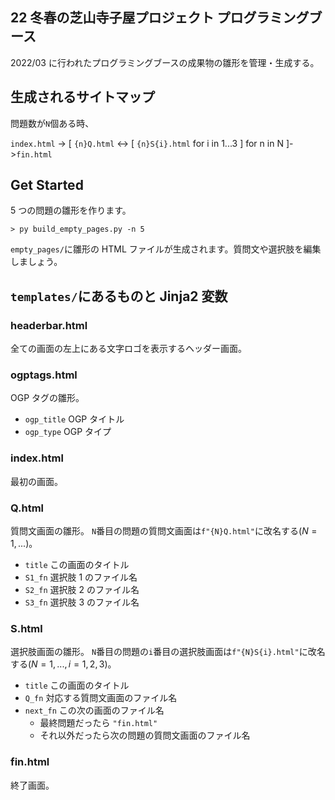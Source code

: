 ## 22 冬春の芝山寺子屋プロジェクト プログラミングブース

2022/03 に行われたプログラミングブースの成果物の雛形を管理・生成する。

## 生成されるサイトマップ

問題数が`N`個ある時、

`index.html` -> [ `{n}Q.html` <-> [ `{n}S{i}.html` for i in 1...3 ] for n in N ]->`fin.html`

## Get Started

5 つの問題の雛形を作ります。

```
> py build_empty_pages.py -n 5
```

`empty_pages/`に雛形の HTML ファイルが生成されます。質問文や選択肢を編集しましょう。

## `templates/`にあるものと Jinja2 変数

### headerbar.html

全ての画面の左上にある文字ロゴを表示するヘッダー画面。

### ogptags.html

OGP タグの雛形。

- `ogp_title` OGP タイトル
- `ogp_type` OGP タイプ

### index.html

最初の画面。

### Q.html

質問文画面の雛形。
`N`番目の問題の質問文画面は`f"{N}Q.html"`に改名する($N=1,...$)。

- `title` この画面のタイトル
- `S1_fn` 選択肢 1 のファイル名
- `S2_fn` 選択肢 2 のファイル名
- `S3_fn` 選択肢 3 のファイル名

### S.html

選択肢画面の雛形。
`N`番目の問題の`i`番目の選択肢画面は`f"{N}S{i}.html"`に改名する($N=1,..., i=1,2,3$)。

- `title` この画面のタイトル
- `Q_fn` 対応する質問文画面のファイル名
- `next_fn` この次の画面のファイル名
  - 最終問題だったら `"fin.html"`
  - それ以外だったら次の問題の質問文画面のファイル名

### fin.html

終了画面。
